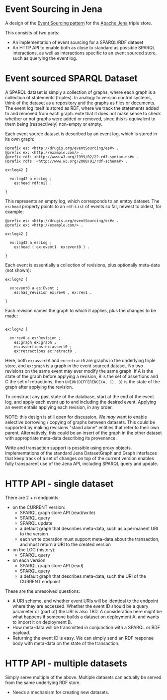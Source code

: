 Event Sourcing in Jena
======================

A design of the [Event Sourcing pattern](http://martinfowler.com/eaaDev/EventSourcing.html) for the [Apache Jena](https://jena.apache.org/) triple store.

This consists of two parts:

 - An implementation of event sourcing for a SPARQL/RDF dataset
 - An HTTP API to enable both as close to standard as possible SPARQL interactions, as well as interactions specific to an event sourced store, such as querying the event log.

Event sourced SPARQL Dataset
============================

A SPARQL dataset is simply a collection of graphs, where each graph is a collection of statements (triples). In analogy to version control systems, think of the dataset as a repository and the graphs as files or documents. The event log itself is stored as RDF, where we track the statements added to and removed from each graph. eote that it does not make sense to check whether or not graphs were added or removed, since this is equivalent to them being (respectively) non-empty or empty.

Each event source dataset is described by an event log, which is stored in its own graph:

```
@prefix es: <http://drugis.org/eventSourcing/es#> .
@prefix ex: <http://example.com/> .
@prefix rdf: <http://www.w3.org/1999/02/22-rdf-syntax-ns#> .
@prefix rdfs: <http://www.w3.org/2000/01/rdf-schema#> .

ex:log42 {

  ex:log42 a es:Log ;
    es:head rdf:nil .

}
```

This represents an empty log, which corresponds to an emtpy dataset. The `es:head` property points to an `rdf:List` of events so far, newest to oldest, for example:

```
@prefix es: <http://drugis.org/eventSourcing/es#> .
@prefix ex: <http://example.com/> .

ex:log42 {

  ex:log42 a es:Log ;
    es:head ( ex:event1  ex:event0 ) .

}
```

Each event is essentially a collection of revisions, plus optionally meta-data (not shown):

```
ex:log42 {

  ex:event0 a es:Event ;
    es:has_revision ex:rev0 , ex:rev1 .

}
```

Each revision names the graph to which it applies, plus the changes to be made:

```

ex:log42 {

  ex:rev0 a es:Revision ;
    es:graph ex:graph ;
    es:assertions ex:assert0 ;
    ex:retractions ex:retract0 .

```

Here, both `ex:assert0` and `ex:retract0` are graphs in the underlying triple store, and `ex:graph` is a graph in the event sourced dataset.
No two revisions on the same event may ever modify the same graph.
If A is the state of the graph before applying a revision, B is the set of assertions and C the set of retractions, then `UNION(DIFFERENCE(A, C), B)` is the state of the graph after applying the revision.

To construct any past state of the database, start at the end of the event log, and apply each event up to and including the desired event.
Applying an event entails applying each revision, in any order.

NOTE: this design is still open for discussion. We *may* want to enable selective borrowing / copying of graphs between datasets.
This could be supported by making revisions "stand alone" entities that refer to their own parent.
Alternatively, this could be an insert of the graph in the other dataset with appropriate meta-data describing its provenance.

Write and transaction support is possible using proxy objects.
Implementations of the standard Jena DatasetGraph and Graph interfaces that keep track of a set of changes on top of the current version enables fully transparent use of the Jena API, including SPARQL query and update.

HTTP API - single dataset 
=========================

There are 2 + n endpoints:

 - on the CURRENT version:
   - SPARQL graph store API (read/write)
   - SPARQL query
   - SPARQL update
   - a default graph that describes meta-data, such as a permanent URI to the version
   - each write operation must support meta-data about the transaction, and must return a URI to the created version
 - on the LOG (history):
   - SPARQL query
 - on each version:
   - SPARQL graph store API (read)
   - SPARQL query
   - a default graph that describes meta-data, such the URI of the CURRENT endpoint 

These are the unresolved questions:

 - A URI scheme, and whether event URIs will be identical to the endpoint where they are accessed. Whether the event ID should be a query parameter or (part of) the URI is also TBD. A consideration here might be what happens if someone builds a dataset on deployment A, and wants to import it on deployment B.
 - How meta-data will be transmitted in conjunction with a SPARQL or RDF payload.
 - Returning the event ID is easy. We can simply send an RDF response body with meta-data on the state of the transaction.

HTTP API - multiple datasets
============================

Simply serve multiple of the above. Multiple datasets can actually be served from the same underlying RDF store.

 - Needs a mechanism for creating new datasets.
